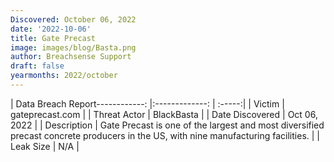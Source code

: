 ```yaml
---
Discovered: October 06, 2022
date: '2022-10-06'
title: Gate Precast
image: images/blog/Basta.png
author: Breachsense Support
draft: false
yearmonths: 2022/october
---
```


| Data Breach Report------------:     |:-------------:    | :-----:|
| Victim      | gateprecast.com      | 
| Threat Actor      | BlackBasta      | 
| Date Discovered      | Oct 06, 2022      | 
| Description      | Gate Precast is one of the largest and most diversified precast concrete producers in the US, with nine manufacturing facilities.      | 
| Leak Size      | N/A      | 

